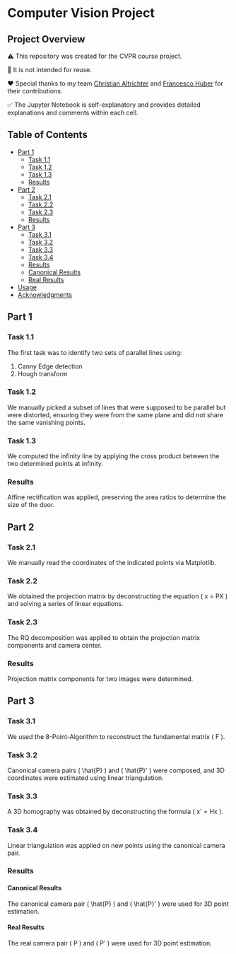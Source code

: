 # Computer Vision Project

## Project Overview

:warning: This repository was created for the CVPR course project. 

:no_entry_sign: It is not intended for reuse.

:heart: Special thanks to my team [Christian Altrichter](https://github.com/Altricch) and [Francesco Huber](https://github.com/Frakk0) for their contributions.

:white_check_mark: The Jupyter Notebook is self-explanatory and provides detailed explanations and comments within each cell.

## Table of Contents

- [Part 1](#part-1)
  - [Task 1.1](#task-11)
  - [Task 1.2](#task-12)
  - [Task 1.3](#task-13)
  - [Results](#results)
- [Part 2](#part-2)
  - [Task 2.1](#task-21)
  - [Task 2.2](#task-22)
  - [Task 2.3](#task-23)
  - [Results](#results-1)
- [Part 3](#part-3)
  - [Task 3.1](#task-31)
  - [Task 3.2](#task-32)
  - [Task 3.3](#task-33)
  - [Task 3.4](#task-34)
  - [Results](#results-2)
  - [Canonical Results](#canonical-results)
  - [Real Results](#real-results)
- [Usage](#usage)
- [Acknowledgments](#acknowledgments)

## Part 1

### Task 1.1
The first task was to identify two sets of parallel lines using:
1. Canny Edge detection
2. Hough transform

### Task 1.2
We manually picked a subset of lines that were supposed to be parallel but were distorted, ensuring they were from the same plane and did not share the same vanishing points.

### Task 1.3
We computed the infinity line by applying the cross product between the two determined points at infinity.

### Results
Affine rectification was applied, preserving the area ratios to determine the size of the door.

## Part 2

### Task 2.1
We manually read the coordinates of the indicated points via Matplotlib.

### Task 2.2
We obtained the projection matrix by deconstructing the equation \( x = PX \) and solving a series of linear equations.

### Task 2.3
The RQ decomposition was applied to obtain the projection matrix components and camera center.

### Results
Projection matrix components for two images were determined.

## Part 3

### Task 3.1
We used the 8-Point-Algorithm to reconstruct the fundamental matrix \( F \).

### Task 3.2
Canonical camera pairs \( \hat{P} \) and \( \hat{P}' \) were composed, and 3D coordinates were estimated using linear triangulation.

### Task 3.3
A 3D homography was obtained by deconstructing the formula \( x' = Hx \).

### Task 3.4
Linear triangulation was applied on new points using the canonical camera pair.

### Results

#### Canonical Results
The canonical camera pair \( \hat{P} \) and \( \hat{P}' \) were used for 3D point estimation.

#### Real Results
The real camera pair \( P \) and \( P' \) were used for 3D point estimation.
